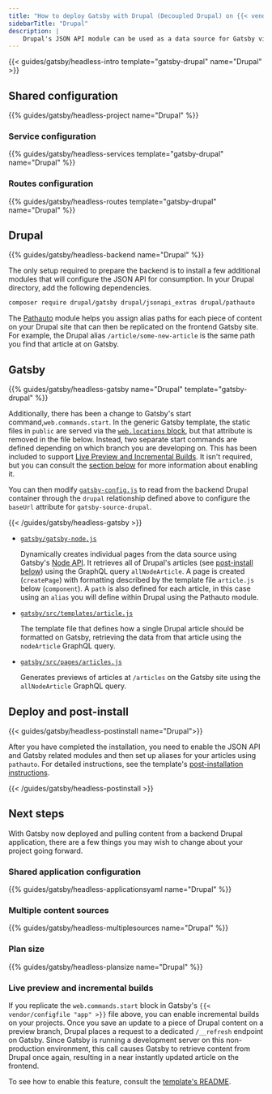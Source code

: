 ```yaml
---
title: "How to deploy Gatsby with Drupal (Decoupled Drupal) on {{< vendor/name >}}"
sidebarTitle: "Drupal"
description: |
    Drupal's JSON API module can be used as a data source for Gatsby via `gatsby-source-drupal`.
---
```


{{< guides/gatsby/headless-intro template="gatsby-drupal" name="Drupal" >}}

## Shared configuration

{{% guides/gatsby/headless-project name="Drupal" %}}

### Service configuration

{{% guides/gatsby/headless-services template="gatsby-drupal" name="Drupal" %}}

### Routes configuration

{{% guides/gatsby/headless-routes template="gatsby-drupal" name="Drupal" %}}

## Drupal

{{% guides/gatsby/headless-backend name="Drupal" %}}

The only setup required to prepare the backend is to install a few additional modules that will configure the JSON API for consumption. In your Drupal directory, add the following dependencies.

```bash
composer require drupal/gatsby drupal/jsonapi_extras drupal/pathauto
```

The [Pathauto](https://www.drupal.org/project/pathauto) module helps you assign alias paths for each piece of content on your Drupal site that can then be replicated on the frontend Gatsby site. For example, the Drupal alias `/article/some-new-article` is the same path you find that article at on Gatsby.

## Gatsby

{{% guides/gatsby/headless-gatsby name="Drupal" template="gatsby-drupal" %}}

Additionally, there has been a change to Gatsby's start command,`web.commands.start`. In the generic Gatsby template, the static files in `public` are served via the [`web.locations` block](https://github.com/platformsh-templates/gatsby/blob/c764ed717752eacc3c3f3322b7e5415e276d02df/.platform.app.yaml#L29), but that attribute is removed in the file below. Instead, two separate start commands are defined depending on which branch you are developing on. This has been included to support [Live Preview and Incremental Builds](https://www.drupal.org/project/gatsby). It isn't required, but you can consult the [section below](#live-preview-and-incremental-builds) for more information about enabling it.

You can then modify [`gatsby-config.js`](https://www.gatsbyjs.com/docs/reference/config-files/gatsby-config/) to read from the backend Drupal container through the `drupal` relationship defined above to configure the `baseUrl` attribute for `gatsby-source-drupal`. 

{{< /guides/gatsby/headless-gatsby >}}

- [`gatsby/gatsby-node.js`](https://github.com/platformsh-templates/gatsby-drupal/blob/master/client/gatsby-node.js) 

    Dynamically creates individual pages from the data source using Gatsby's [Node API](https://www.gatsbyjs.com/docs/reference/config-files/gatsby-node/). It retrieves all of Drupal's articles (see [post-install below](#deploy-and-post-install)) using the GraphQL query `allNodeArticle`. A page is created (`createPage`) with formatting described by the template file `article.js` below (`component`). A `path` is also defined for each article, in this case using an `alias` you will define within Drupal using the Pathauto module.

- [`gatsby/src/templates/article.js`](https://github.com/platformsh-templates/gatsby-drupal/blob/master/client/src/templates/article.js)

    The template file that defines how a single Drupal article should be formatted on Gatsby, retrieving the data from that article using the `nodeArticle` GraphQL query.

- [`gatsby/src/pages/articles.js`](https://github.com/platformsh-templates/gatsby-drupal/blob/master/client/src/components/articlePreview.js)

    Generates previews of articles at `/articles` on the Gatsby site using the `allNodeArticle` GraphQL query.

## Deploy and post-install

{{< guides/gatsby/headless-postinstall name="Drupal">}}

After you have completed the installation, you need to enable the JSON API and Gatsby related modules
and then set up aliases for your articles using `pathauto`.
For detailed instructions, see the template's [post-installation instructions](https://github.com/platformsh-templates/gatsby-drupal#user-content-post-install).

{{< /guides/gatsby/headless-postinstall >}}

## Next steps

With Gatsby now deployed and pulling content from a backend Drupal application, there are a few things you may wish to change about your project going forward.

### Shared application configuration

{{% guides/gatsby/headless-applicationsyaml name="Drupal" %}}

### Multiple content sources

{{% guides/gatsby/headless-multiplesources name="Drupal" %}}

### Plan size

{{% guides/gatsby/headless-plansize name="Drupal" %}}

### Live preview and incremental builds

If you replicate the `web.commands.start` block in Gatsby's `{{< vendor/configfile "app" >}}` file above, you can enable incremental builds on your projects. Once you save an update to a piece of Drupal content on a preview branch, Drupal places a request to a dedicated `/__refresh` endpoint on Gatsby. Since Gatsby is running a development server on this non-production environment, this call causes Gatsby to retrieve content from Drupal once again, resulting in a near instantly updated article on the frontend.

To see how to enable this feature, consult the [template's README](https://github.com/platformsh-templates/gatsby-drupal#user-content-enabling-gatsby-live-preview-manual-configuration).
